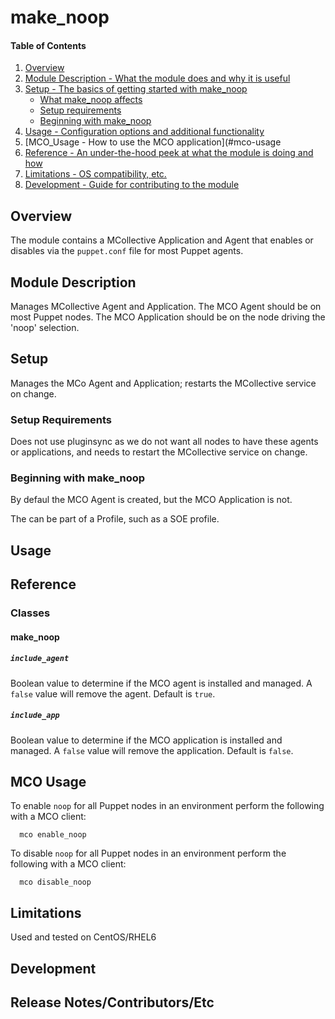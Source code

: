 # make_noop

#### Table of Contents

1. [Overview](#overview)
2. [Module Description - What the module does and why it is useful](#module-description)
3. [Setup - The basics of getting started with make_noop](#setup)
    * [What make_noop affects](#what-make_noop-affects)
    * [Setup requirements](#setup-requirements)
    * [Beginning with make_noop](#beginning-with-make_noop)
4. [Usage - Configuration options and additional functionality](#usage)
5. [MCO_Usage  - How to use the MCO application](#mco-usage
5. [Reference - An under-the-hood peek at what the module is doing and how](#reference)
5. [Limitations - OS compatibility, etc.](#limitations)
6. [Development - Guide for contributing to the module](#development)

## Overview

The module contains a MCollective Application and Agent that enables or disables via the `puppet.conf` file for most Puppet agents.

## Module Description

Manages MCollective Agent and Application.
The MCO Agent should be on most Puppet nodes.
The MCO Application should be on the node driving the 'noop' selection.

## Setup

Manages the MCo Agent and Application; restarts the MCollective service on change.

### Setup Requirements

Does not use pluginsync as we do not want all nodes to have these agents or applications, and needs to restart the MCollective service on change.

### Beginning with make_noop

By defaul the MCO Agent is created, but the MCO Application is not.

The can be part of a Profile, such as a SOE profile.

## Usage

## Reference

### Classes

#### make_noop

##### `include_agent`
Boolean value to determine if the MCO agent is installed and managed.
A `false` value will remove the agent.
Default is `true`.

##### `include_app`
Boolean value to determine if the MCO application is installed and managed.
A `false` value will remove the application.
Default is `false`.

## MCO Usage

To enable `noop` for all Puppet nodes in an environment perform the following with a MCO client:

```shell
  mco enable_noop
```

To disable `noop` for all Puppet nodes in an environment perform the following with a MCO client:

```shell
  mco disable_noop
```

## Limitations

Used and tested on CentOS/RHEL6

## Development

## Release Notes/Contributors/Etc
